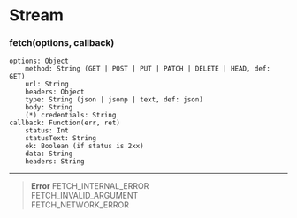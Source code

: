 # Stream

### fetch(options, callback)
	options: Object
		method: String (GET | POST | PUT | PATCH | DELETE | HEAD, def: GET)
		url: String
		headers: Object
		type: String (json | jsonp | text, def: json)
		body: String
		(*) credentials: String
	callback: Function(err, ret)
		status: Int
		statusText: String
		ok: Boolean (if status is 2xx)
		data: String
		headers: String

---

> **Error**	
> FETCH_INTERNAL_ERROR	
> FETCH_INVALID_ARGUMENT	
> FETCH_NETWORK_ERROR	

